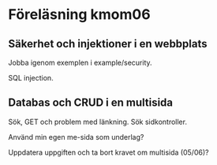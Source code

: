 Föreläsning kmom06
=============================



Säkerhet och injektioner i en webbplats
-----------------------------

Jobba igenom exemplen i example/security.

SQL injection.



Databas och CRUD i en multisida
-----------------------------

Sök, GET och problem med länkning.
Sök sidkontroller.

Använd min egen me-sida som  underlag?

Uppdatera uppgiften och ta bort kravet om multisida (05/06)?
